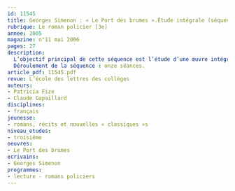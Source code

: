 ```yaml
---
id: 11545
title: Georges Simenon : « Le Port des brumes ».Étude intégrale (séquence)
rubrique: Le roman policier [3e]
annee: 2005
magazine: n°11 mai 2006
pages: 27
description: 
  L’objectif principal de cette séquence est l’étude d’une œuvre intégrale centrée sur l’analyse du genre romanesque et, plus précisément, du roman policier. Sur le plan méthodologique, les élèves doivent repérer les constantes du genre pour réinvestir leurs apprentissages dans la lecture d’autres œuvres. Le récit policier se construit avec un point de vue réaliste sur le monde qui permet au lecteur de se substituer à l’enquêteur pour exercer ses facultés de raisonnement sur une réalité qui lui est dévoilée. Simenon se réfère à un monde daté pour les adolescents, il faut donc le mettre à distance pour l’interroger dans le contexte du début du XXe siècle. Sur le plan linguistique, l’œuvre se caractérise par l’importance du discours direct, et la narration se fragmente entre ces discours nettement prépondérants. Cela participe à la mise en place de l’illusion réaliste et à la critique sociale. La distribution et la caractérisation des personnages renforcent l’opposition entre deux univers sociaux de l’époque : les petites gens et la bourgeoisie provinciale. L’atmosphère, déjà inscrite dans le titre, se construit par touches récurrentes qu’il faudra repérer. Enfin, la concentration narrative de l’ensemble est remarquable, le roman se déroule sur quatre jours tout en se référant à une diachronie de quinze ans.
  Déroulement de la séquence : onze séances.
article_pdf: 11545.pdf
revue: L’école des lettres des collèges
auteurs:
- Patricia Fize
- Claude Gapaillard
disciplines:
- français
jeunesse:
- romans, récits et nouvelles « classiques »s
niveau_etudes:
- troisième
oeuvres:
- Le Port des brumes
ecrivains:
- Georges Simenon
programmes:
- lecture - romans policiers
---
```


